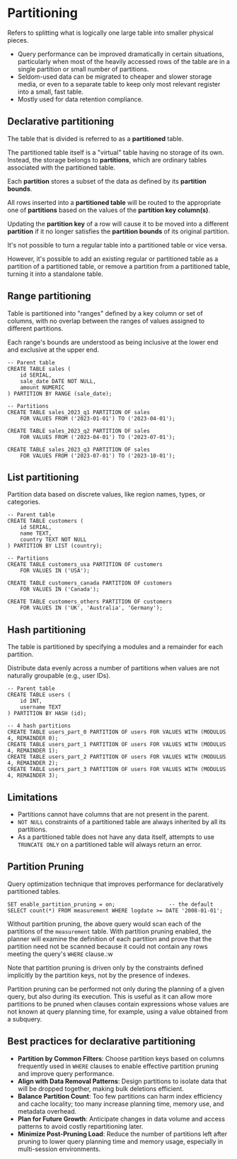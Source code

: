# Partitioning
Refers to splitting what is logically one large table into smaller physical pieces.
- Query performance can be improved dramatically in certain situations, particularly when most of the heavily accessed rows of the table are in a single partition or small number of partitions.
- Seldom-used data can be migrated to cheaper and slower storage media, or even to a separate table to keep only most relevant register into a small, fast table.
- Mostly used for data retention compliance.
## Declarative partitioning
The table that is divided is referred to as a **partitioned** table.

The partitioned table itself is a "virtual" table having no storage of its own. Instead, the storage belongs to **partitions**, which are ordinary tables associated with the partitioned table.

Each **partition** stores a subset of the data as defined by its **partition bounds**.

All rows inserted into a **partitioned table** will be routed to the appropriate one of **partitions** based on the values of the **partition key column(s)**.

Updating the **partition key** of a row will cause it to be moved into a different **partition** if it no longer satisfies the **partition bounds** of its original partition.

It's not possible to turn a regular table into a partitioned table or vice versa.

However, it's possible to add an existing regular or partitioned table as a partition of a partitioned table, or remove a partition from a partitioned table, turning it into a standalone table.
## Range partitioning
Table is partitioned into "ranges" defined by a key column or set of columns, with no overlap between the ranges of values assigned to different partitions.

Each range's bounds are understood as being inclusive at the lower end and exclusive at the upper end.
```PostgreSQL
-- Parent table
CREATE TABLE sales (
    id SERIAL,
    sale_date DATE NOT NULL,
    amount NUMERIC
) PARTITION BY RANGE (sale_date);

-- Partitions
CREATE TABLE sales_2023_q1 PARTITION OF sales
    FOR VALUES FROM ('2023-01-01') TO ('2023-04-01');

CREATE TABLE sales_2023_q2 PARTITION OF sales
    FOR VALUES FROM ('2023-04-01') TO ('2023-07-01');

CREATE TABLE sales_2023_q3 PARTITION OF sales
    FOR VALUES FROM ('2023-07-01') TO ('2023-10-01');
```
## List partitioning
Partition data based on discrete values, like region names, types, or categories.
```PostgreSQL
-- Parent table
CREATE TABLE customers (
    id SERIAL,
    name TEXT,
    country TEXT NOT NULL
) PARTITION BY LIST (country);

-- Partitions
CREATE TABLE customers_usa PARTITION OF customers
    FOR VALUES IN ('USA');

CREATE TABLE customers_canada PARTITION OF customers
    FOR VALUES IN ('Canada');

CREATE TABLE customers_others PARTITION OF customers
    FOR VALUES IN ('UK', 'Australia', 'Germany');
```
## Hash partitioning
The table is partitioned by specifying a modules and a remainder for each partition.

Distribute data evenly across a number of partitions when values are not naturally groupable (e.g., user IDs).
```PostgreSQL
-- Parent table
CREATE TABLE users (
    id INT,
    username TEXT
) PARTITION BY HASH (id);

-- 4 hash partitions
CREATE TABLE users_part_0 PARTITION OF users FOR VALUES WITH (MODULUS 4, REMAINDER 0);
CREATE TABLE users_part_1 PARTITION OF users FOR VALUES WITH (MODULUS 4, REMAINDER 1);
CREATE TABLE users_part_2 PARTITION OF users FOR VALUES WITH (MODULUS 4, REMAINDER 2);
CREATE TABLE users_part_3 PARTITION OF users FOR VALUES WITH (MODULUS 4, REMAINDER 3);
```
## Limitations
- Partitions cannot have columns that are not present in the parent.
- `NOT NULL` constraints of a partitioned table are always inherited by all its partitions.
- As a partitioned table does not have any data itself, attempts to use `TRUNCATE ONLY` on a partitioned table will always return an error.
## Partition Pruning
Query optimization technique that improves performance for declaratively partitioned tables.

```PostgreSQL
SET enable_partition_pruning = on;                 -- the default
SELECT count(*) FROM measurement WHERE logdate >= DATE '2008-01-01';
```

Without partition pruning, the above query would scan each of the partitions of the `measurement` table. With partition pruning enabled, the planner will examine the definition of each partition and prove that the partition need not be scanned because it could not contain any rows meeting the query's `WHERE` clause.:w

Note that partition pruning is driven only by the constraints defined implicitly by the partition keys, not by the presence of indexes.

Partition pruning can be performed not only during the planning of a given query, but also during its execution. This is useful as it can allow more partitions to be pruned when clauses contain expressions whose values are not known at query planning time, for example, using a value obtained from a subquery.
## Best practices for declarative partitioning
- **Partition by Common Filters**: Choose partition keys based on columns frequently used in `WHERE` clauses to enable effective partition pruning and improve query performance.
- **Align with Data Removal Patterns**: Design partitions to isolate data that will be dropped together, making bulk deletions efficient.
- **Balance Partition Count**: Too few partitions can harm index efficiency and cache locality; too many increase planning time, memory use, and metadata overhead.
- **Plan for Future Growth**: Anticipate changes in data volume and access patterns to avoid costly repartitioning later.
- **Minimize Post-Pruning Load**: Reduce the number of partitions left after pruning to lower query planning time and memory usage, especially in multi-session environments.